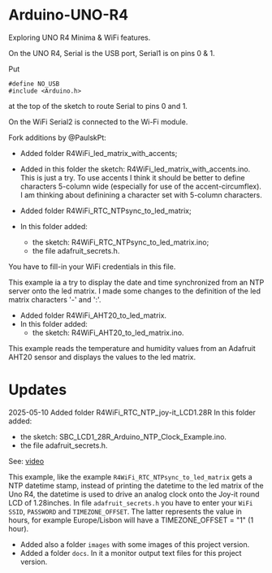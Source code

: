 # Arduino-UNO-R4
Exploring UNO R4 Minima &amp; WiFi features.

On the UNO R4, Serial is the USB port, Serial1 is on pins 0 & 1.

Put
```
#define NO_USB
#include <Arduino.h>
```
at the top of the sketch to route Serial to pins 0 and 1.

On the WiFi Serial2 is connected to the Wi-Fi module.

Fork additions by @PaulskPt:
- Added folder R4WiFi_led_matrix_with_accents;
- Added in this folder the sketch: R4WiFi_led_matrix_with_accents.ino.
This is just a try. To use accents I think it should be better to 
define characters 5-column wide (especially for use of the accent-circumflex).
I am thinking about definining a character set with 5-column characters.

- Added folder R4WiFi_RTC_NTPsync_to_led_matrix;
- In this folder added:
  - the sketch: R4WiFi_RTC_NTPsync_to_led_matrix.ino;
  - the file adafruit_secrets.h.

You have to fill-in your WiFi credentials in this file.

This example ia a try to display the date and time synchronized from an NTP server
onto the led matrix. I made some changes to the definition of the led matrix
characters '-' and ':'.


- Added folder R4WiFi_AHT20_to_led_matrix.
- In this folder added:
  - the sketch: R4WiFi_AHT20_to_led_matrix.ino.

This example reads the temperature and humidity values from an Adafruit AHT20 sensor
and displays the values to the led matrix.

# Updates

2025-05-10 Added folder R4WiFi_RTC_NTP_joy-it_LCD1.28R
 In this folder added:
  - the sketch: SBC_LCD1_28R_Arduino_NTP_Clock_Example.ino.
  - the file adafruit_secrets.h.

See: [video](https://imgur.com/a/OnuIZSf)

This example, like the example ```R4WiFi_RTC_NTPsync_to_led_matrix``` gets a NTP datetime stamp,
instead of printing the datetime to the led matrix of the Uno R4, the datetime is used to drive
an analog clock onto the Joy-it round LCD of 1.28inches.
In file ```adafruit_secrets.h``` you have to enter your ```WiFi SSID```, ```PASSWORD``` and ```TIMEZONE_OFFSET```. The latter represents the value in hours, for example Europe/Lisbon will have a TIMEZONE_OFFSET = "1" (1 hour).
- Added also a folder ```images``` with some images of this project version.
- Added a folder ```docs```. In it a monitor output text files for this project version.

